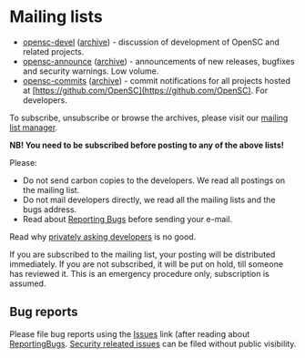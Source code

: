 # Mailing lists

* [opensc-devel](https://lists.sourceforge.net/lists/listinfo/opensc-devel) ([archive](https://sourceforge.net/p/opensc/mailman/opensc-devel/)) - discussion of development of OpenSC and related projects.
* [opensc-announce](https://lists.sourceforge.net/lists/listinfo/opensc-announce) ([archive](https://sourceforge.net/p/opensc/mailman/opensc-announce/)) - announcements of new releases, bugfixes and security warnings. Low volume.
* [opensc-commits](https://lists.sourceforge.net/lists/listinfo/opensc-commits) ([archive](https://sourceforge.net/p/opensc/mailman/opensc-commits)) - commit notifications for all projects hosted at [https://github.com/OpenSC](https://github.com/OpenSC). For developers.

To subscribe, unsubscribe or browse the archives, please visit our [mailing list manager](http://sourceforge.net/p/opensc/mailman/).

**NB! You need to be subscribed before posting to any of the above lists!**

Please:

* Do not send carbon copies to the developers. We read all postings on the mailing list.
* Do not mail developers directly, we read all the mailing lists and the bugs address.
* Read about [Reporting Bugs](How-to-write-a-good-bug-report) before sending your e-mail.

Read why [privately asking developers](http://www.eyrie.org/~eagle/faqs/questions.html) is no good.

If you are subscribed to the mailing list, your posting will be distributed
immediately. If you are not subscribed, it will be put on hold, till someone has
reviewed it. This is an emergency procedure only, subscription is assumed.

## Bug reports

Please file bug reports using the [Issues](https://github.com/OpenSC/OpenSC/issues) link (after reading about [ReportingBugs](How-to-write-a-good-bug-report). [Security releated issues](https://github.com/OpenSC/OpenSC/security/advisories/new) can be filed without public visibility.
